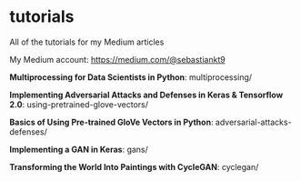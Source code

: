 # tutorials
All of the tutorials for my Medium articles

My Medium account: https://medium.com/@sebastiankt9

**Multiprocessing for Data Scientists in Python**: multiprocessing/

**Implementing Adversarial Attacks and Defenses in Keras & Tensorflow 2.0**: using-pretrained-glove-vectors/

**Basics of Using Pre-trained GloVe Vectors in Python**: adversarial-attacks-defenses/

**Implementing a GAN in Keras**: gans/

**Transforming the World Into Paintings with CycleGAN**: cyclegan/
